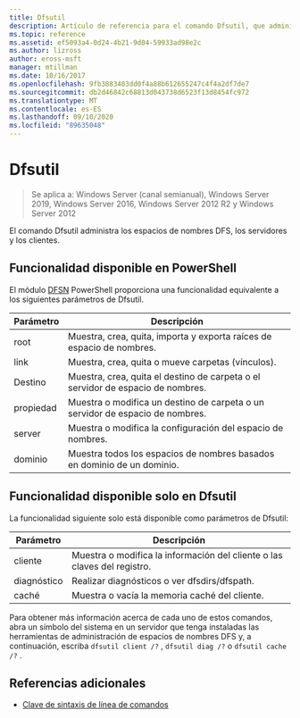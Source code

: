 ```yaml
---
title: Dfsutil
description: Artículo de referencia para el comando Dfsutil, que administra los espacios de nombres DFS, los servidores y los clientes.
ms.topic: reference
ms.assetid: ef5093a4-0d24-4b21-9d04-59933ad98e2c
ms.author: lizross
author: eross-msft
manager: mtillman
ms.date: 10/16/2017
ms.openlocfilehash: 9fb3883403dd0f4a88b612655247c4f4a2df7de7
ms.sourcegitcommit: db2d46842c68813d043738d6523f13d8454fc972
ms.translationtype: MT
ms.contentlocale: es-ES
ms.lasthandoff: 09/10/2020
ms.locfileid: "89635048"
---
```

# <a name="dfsutil"></a>Dfsutil

> Se aplica a: Windows Server (canal semianual), Windows Server 2019, Windows Server 2016, Windows Server 2012 R2 y Windows Server 2012

El comando Dfsutil administra los espacios de nombres DFS, los servidores y los clientes.

## <a name="functionality-available-in-powershell"></a>Funcionalidad disponible en PowerShell

El módulo [DFSN](/powershell/module/dfsn/?view=win10-ps) PowerShell proporciona una funcionalidad equivalente a los siguientes parámetros de Dfsutil.

| Parámetro | Descripción |
| --------- | ----------- |
| root | Muestra, crea, quita, importa y exporta raíces de espacio de nombres. |
| link | Muestra, crea, quita o mueve carpetas (vínculos). |
| Destino | Muestra, crea, quita el destino de carpeta o el servidor de espacio de nombres. |
| propiedad | Muestra o modifica un destino de carpeta o un servidor de espacio de nombres. |
| server | Muestra o modifica la configuración del espacio de nombres. |
| dominio | Muestra todos los espacios de nombres basados en dominio de un dominio. |

## <a name="functionality-available-only-in-dfsutil"></a>Funcionalidad disponible solo en Dfsutil

La funcionalidad siguiente solo está disponible como parámetros de Dfsutil:

| Parámetro | Descripción |
| --------- | ----------- |
| cliente | Muestra o modifica la información del cliente o las claves del registro. |
| diagnóstico | Realizar diagnósticos o ver dfsdirs/dfspath. |
| caché | Muestra o vacía la memoria caché del cliente. |

Para obtener más información acerca de cada uno de estos comandos, abra un símbolo del sistema en un servidor que tenga instaladas las herramientas de administración de espacios de nombres DFS y, a continuación, escriba `dfsutil client /?` , `dfsutil diag /?` o `dfsutil cache /?` .

## <a name="additional-references"></a>Referencias adicionales

- [Clave de sintaxis de línea de comandos](command-line-syntax-key.md)

